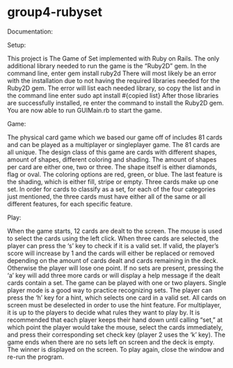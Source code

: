 # group4-rubyset

Documentation:
 
Setup:
 
This project is The Game of Set implemented with Ruby on Rails. The only additional library needed to run the game is the “Ruby2D” gem. In the command line, enter
	gem install ruby2d
There will most likely be an error with the installation due to not having the required libraries needed for the Ruby2D gem. The error will list each needed library, so copy the list and in the command line enter
	sudo apt install #{copied list}
After those libraries are successfully installed, re enter the command to install the Ruby2D gem. You are now able to run GUIMain.rb to start the game.
 
Game:
 
The physical card game which we based our game off of includes 81 cards and can be played as a multiplayer or singleplayer game. The 81 cards are all unique. The design class of this game are cards with different shapes, amount of shapes, different coloring and shading. The amount of shapes per card are either one, two or three. The shape itself is either diamonds, flag or oval. The coloring options are red, green, or blue. The last feature is the shading, which is either fill, stripe or empty. Three cards make up one set. In order for cards to classify as a set, for each of the four categories just mentioned, the three cards must have either all of the same or all different features, for each specific feature.
 
Play:

When the game starts, 12 cards are dealt to the screen. The mouse is used to select the cards using the left click. When three cards are selected, the player can press the ‘s’ key to check if it is a valid set. If valid, the player’s score will increase by 1 and the cards will either be replaced or removed depending on the amount of cards dealt and cards remaining in the deck. Otherwise the player will lose one point. If no sets are present, pressing the ‘a’ key will add three more cards or will display a help message if the dealt cards contain a set. The game can be played with one or two players. Single player mode is a good way to practice recognizing sets. The player can press the ‘h’ key for a hint, which selects one card in a valid set. All cards on screen must be deselected in order to use the hint feature. For multiplayer, it is up to the players to decide what rules they want to play by. It is recommended that each player keeps their hand down until calling “set,” at which point the player would take the mouse, select the cards immediately, and press their corresponding set check key (player 2 uses the ‘k’ key). The game ends when there are no sets left on screen and the deck is empty. The winner is displayed on the screen. To play again, close the window and re-run the program.
